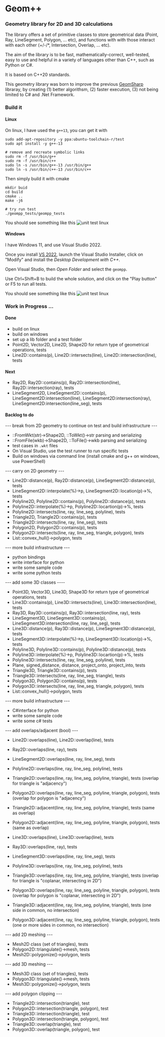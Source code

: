# Geom++ 
### Geometry library for 2D and 3D calculations

The library offers a set of primitive classes to store geometrical data (Point, Ray, LineSegment, Polygon, ... etc), and functions with with those interact with each other (+/-/*, Intersection, Overlap, ... etc). 

The aim of the library is to be fast, mathematically-correct, well-tested, easy to use and helpful in a variety of languages other than C++, such as Python or C#. 

It is based on C++20 standards.

This geometry library was born to improve the previous [GeomSharp](https://github.com/amastrobera/geom_sharp) libraray, by creating 
(1) better algorithsm, 
(2) faster execution, 
(3) not being limited to C# and .Net Framework. 


### Build it 

#### Linux
On linux, I have used the `g++13`, you can get it with 
```
sudo add-apt-repository -y ppa:ubuntu-toolchain-r/test
sudo apt install -y g++-13

# remove and recreate symbolic links
sudo rm -f /usr/bin/g++
sudo rm -f /usr/bin/c++
sudo ln -s /usr/bin/g++-13 /usr/bin/g++
sudo ln -s /usr/bin/c++-13 /usr/bin/c++
```

Then simply build it with cmake
```
mkdir buid
cd build
cmake ..
make -j6

# try run test
./geompp_tests/geompp_tests
```

You should see something like this 
![unit test linux](etc/unit_tests_linux.png)

#### Windows
I have Windows 11, and use Visual Studio 2022. 

Once you install [VS 2022](https://visualstudio.microsoft.com/downloads/), launch the Visual Studio Installer, click on "Modify" and install the _Desktop Development with C++_. 

Open Visual Studio, then _Open Folder_ and select the `geompp`. 

Use Ctrl+Shift+B to build the whole solution, and click on the "Play button" or F5 to run all tests.

You should see something like this 
![unit test linux](etc/unit_tests_win_vs.png)


### Work in Progress ...
#### Done
- build on linux
- build on windows
- set up a lib folder and a test folder
- Point2D, Vector2D, Line2D, Shape2D for return type of geometrical operations, tests
- Line2D::contains(p), Line2D::intersects(line), Line2D::intersection(line), tests

#### Next
- Ray2D, Ray2D::contains(p), Ray2D::intersection(line), Ray2D::intersection(ray), tests
- LineSegment2D, LineSegment2D::contains(p), LineSegment2D:intersection(line), LineSegment2D:intersection(ray), LineSegment2D:intersection(line_seg), tests


#### Backlog to do
--- break from 2D geometry to continue on test and build infrastructure ---
- ::FromWkt(str)->Shape2D, ::ToWkt()->str parsing and serializing 
- ::FromFile(wkb)->Shape2D, ::ToFile()->wkb parsing and serializing 
- test cases in `.wkt` files
- On Visual Studio, use the test runner to run specific tests
- Build on windows via command line (install cmake and g++ on windows, use PowerShell)

--- carry on 2D geometry ---
- Line2D::distance(p), Ray2D::distance(p), LineSegment2D::distance(p), tests
- LineSegment2D::interpolate(%)->p, LineSegment2D::location(p)->%, tests
- Polyline2D, Polyline2D::contains(p), Polyline2D::distance(p), tests
- Polyline2D::interpolate(%)->p, Polyline2D::locartion(p)->%, tests
- Polyline2D::intersects(line, ray, line_seg, polyline), tests
- Triangle2D, Triangle2D::contains(p), tests
- Triangle2D::intersects(line, ray, line_seg), tests
- Polygon2D, Polygon2D::contains(p), tests
- Polygon2D::intersects(line, ray, line_seg, triangle, polygon), tests
- List<Point2D>::convex_hull()->polygon, tests

--- more build infrastructure ---
- python bindings 
- write interface for python
- write some sample code
- write some python tests

--- add some 3D classes ----
- Point3D, Vector3D, Line3D, Shape3D for return type of geometrical operations, tests
- Line3D::contains(p), Line3D::intersects(line), Line3D::intersection(line), tests
- Ray3D, Ray3D::contains(p), Ray3D::intersection(line, ray), tests
- LineSegment3D, LineSegment3D::contains(p), LineSegment3D:intersection(line, ray, line_seg), tests
- Line3D::distance(p), Ray3D::distance(p), LineSegment3D::distance(p), tests
- LineSegment3D::interpolate(%)->p, LineSegment3D::location(p)->%, tests
- Polyline3D, Polyline3D::contains(p), Polyline3D::distance(p), tests
- Polyline3D::interpolate(%)->p, Polyline3D::locartion(p)->%, tests
- Polyline3D::intersects(line, ray, line_seg, polyline), tests
- Plane, signed_distance, distance, project_onto, project_into, tests
- Triangle3D, Triangle3D::contains(p), tests
- Triangle3D::intersects(line, ray, line_seg, triangle), tests
- Polygon3D, Polygon3D::contains(p), tests
- Polygon3D::intersects(line, ray, line_seg, triangle, polygon), tests
- List<Point3D>::convex_hull()->polygon, tests

--- more build infrastructure ---
- C#interface for python
- write some sample code
- write some c# tests

--- add overlaps/adjacent (bool) ---
- Line2D::overlaps(line), Line2D::overlap(line), tests
- Ray2D::overlaps(line, ray), tests
- LineSegment2D::overlaps(line, ray, line_seg), tests
- Polyline2D::overlaps(line, ray, line_seg, polyline), tests
- Triangle2D::overlaps(line, ray, line_seg, polyline, triangle), tests (overlap for triangle is "adjacency")
- Polygon2D::overlaps(line, ray, line_seg, polyline, triangle, polygon), tests (overlap for polygon is "adjacency")
- Triangle2D::adjacent(line, ray, line_seg, polyline, triangle), tests (same as overlap)
- Polygon2D::adjacent(line, ray, line_seg, polyline, triangle, polygon), tests (same as overlap)

- Line3D::overlaps(line), Line3D::overlap(line), tests
- Ray3D::overlaps(line, ray), tests
- LineSegment3D::overlaps(line, ray, line_seg), tests
- Polyline3D::overlaps(line, ray, line_seg, polyline), tests
- Triangle3D::overlaps(line, ray, line_seg, polyline, triangle), tests (overlap for triangle is "coplanar, intersecting in 2D")
- Polygon3D::overlaps(line, ray, line_seg, polyline, triangle, polygon), tests (overlap for polygon is "coplanar, intersecting in 2D")
- Triangle3D::adjacent(line, ray, line_seg, polyline, triangle), tests (one side in common, no intersection)
- Polygon3D::adjacent(line, ray, line_seg, polyline, triangle, polygon), tests (one or more sides in common, no intersection)

--- add 2D meshing ---
- Mesh2D class (set of triangles), tests
- Polygon2D::triangulate()->mesh, tests
- Mesh2D::polygonize()->polygon, tests

--- add 3D meshing ---
- Mesh3D class (set of triangles), tests
- Polygon3D::triangulate()->mesh, tests
- Mesh3D::polygonize()->polygon, tests

--- add polygon clipping ---
- Triangle2D::intersection(triangle), test
- Polygon2D::intersection(triangle, polygon), test
- Triangle3D::intersection(triangle), test
- Polygon3D::intersection(triangle, polygon), test
- Triangle3D::overlap(triangle), test
- Polygon3D::overlap(triangle, polygon), test